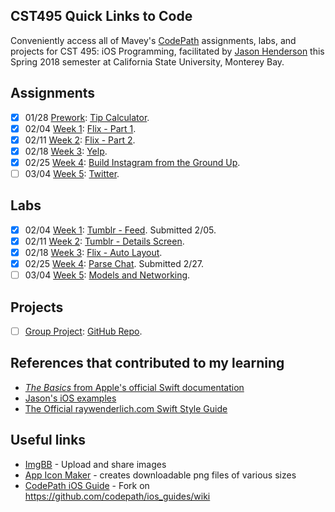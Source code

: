 ## CST495 Quick Links to Code
Conveniently access all of Mavey's [CodePath](https://codepath.com/) assignments, labs, and projects for CST 495: iOS Programming, facilitated by [Jason Henderson](https://github.com/jasonhenderson) this Spring 2018 semester at California State University, Monterey Bay.

## Assignments
* [x] 01/28  [Prework](https://courses.codepath.com/snippets/ios_university/prework): [Tip Calculator](https://github.com/MaveyMa/tippy).
* [x] 02/04  [Week 1](https://courses.codepath.com/courses/ios_university/unit/1#!assignment): [Flix - Part 1](https://github.com/MaveyMa/flix).
* [x] 02/11  [Week 2](https://courses.codepath.com/courses/ios_university/unit/2#!assignment): [Flix - Part 2](https://github.com/MaveyMa/flix).
* [x] 02/18  [Week 3](https://courses.codepath.com/courses/ios_university/unit/3#!assignment): [Yelp](https://github.com/MaveyMa/yelp).
* [x] 02/25  [Week 4](https://courses.codepath.com/courses/ios_university/unit/4#!assignment): [Build Instagram from the Ground Up](https://github.com/MaveyMa/instafam).
* [ ] 03/04  [Week 5](https://courses.codepath.com/courses/ios_university/unit/5#!assignment): [Twitter](https://github.com/MaveyMa/twitter).

## Labs
* [x] 02/04  [Week 1](https://courses.codepath.com/courses/ios_university/unit/1#!exercises): [Tumblr - Feed](https://github.com/MaveyMa/HONY-tumblr-feed). Submitted 2/05.
* [x] 02/11  [Week 2](https://courses.codepath.com/courses/ios_university/unit/2#!exercises): [Tumblr - Details Screen](https://github.com/MaveyMa/HONY-tumblr-feed).
* [x] 02/18  [Week 3](https://courses.codepath.com/courses/ios_university/unit/3#!exercises): [Flix - Auto Layout](https://github.com/MaveyMa/flix).
* [x] 02/25  [Week 4](https://courses.codepath.com/courses/ios_university/unit/4#!exercises): [Parse Chat](). Submitted 2/27.
* [ ] 03/04  [Week 5](https://courses.codepath.com/courses/ios_university/unit/5#!exercises): [Models and Networking]().

## Projects
* [ ] [Group Project](https://courses.codepath.com/courses/ios_university/pages/group_project): [GitHub Repo](https://github.com/InsertDreamsHere/Insert-Dreams-Here).

## References that contributed to my learning
* [_The Basics_ from Apple's official Swift documentation](https://developer.apple.com/library/content/documentation/Swift/Conceptual/Swift_Programming_Language/TheBasics.html#//apple_ref/doc/uid/TP40014097-CH5-ID309)
* [Jason's iOS examples](https://github.com/jasonhenderson/examples-ios)
* [The Official raywenderlich.com Swift Style Guide](https://github.com/raywenderlich/swift-style-guide#the-official-raywenderlichcom-swift-style-guide)

## Useful links
* [ImgBB](https://imgbb.com/) - Upload and share images
* [App Icon Maker](http://appiconmaker.co/) - creates downloadable png files of various sizes
* [CodePath iOS Guide](https://guides.codepath.com/ios) - Fork on https://github.com/codepath/ios_guides/wiki

